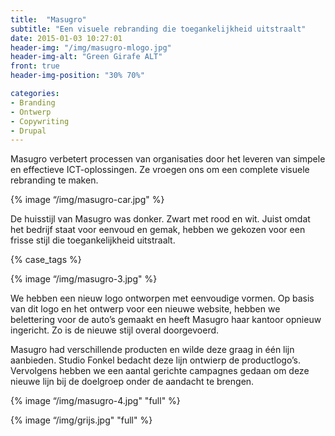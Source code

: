 ```yaml
---
title:  "Masugro"
subtitle: "Een visuele rebranding die toegankelijkheid uitstraalt"
date: 2015-01-03 10:27:01
header-img: "/img/masugro-mlogo.jpg"
header-img-alt: "Green Girafe ALT"
front: true
header-img-position: "30% 70%"

categories:
- Branding 
- Ontwerp 
- Copywriting 
- Drupal
---
```

Masugro verbetert processen van organisaties door het leveren van simpele en effectieve ICT-oplossingen. Ze vroegen ons om een complete visuele rebranding te maken.

{% image “/img/masugro-car.jpg" %}

De huisstijl van Masugro was donker. Zwart met rood en wit. Juist omdat het bedrijf staat voor eenvoud en gemak, hebben we gekozen voor een frisse stijl die toegankelijkheid uitstraalt.

{% case_tags %} 

{% image “/img/masugro-3.jpg" %}

We hebben een nieuw logo ontworpen met eenvoudige vormen. Op basis van dit logo en het ontwerp voor een nieuwe website, hebben we belettering voor de auto’s gemaakt en heeft Masugro haar kantoor opnieuw ingericht. Zo is de nieuwe stijl overal doorgevoerd.

Masugro had verschillende producten en wilde deze graag in één lijn aanbieden. Studio Fonkel bedacht deze lijn ontwierp de productlogo’s. Vervolgens hebben we een aantal gerichte campagnes gedaan om deze nieuwe lijn bij de doelgroep onder de aandacht te brengen.

{% image “/img/masugro-4.jpg" "full" %}

{% image “/img/grijs.jpg" "full" %}